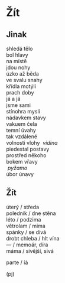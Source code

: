 Žít
===


Jinak
-----

shledá tělo  
bol hlavy  
na místě  
jdou nohy  
úzko až běda  
ve svalu snahy  
křídla motýlí  
prach doby  
já a já  
jsme sami  
stínohra mysli  
nádavkem stavy  
vakuem čela  
temní úvahy  
tak vzdálené  
volnosti vlohy
&nbsp;*vidina*  
piedestal postavy  
prostřed někoho  
bokem vřavy  
&nbsp;*pyžamo*  
úbor únavy


Žít
---

úterý / středa  
poledník / dne stěna  
léto / podzima   
větrolam / mima  
spánky / se dívá  
drobt chleba / hlt vína  
— / memoár, díra  
máma / sivější, sivá

parte / íá


(pj)

